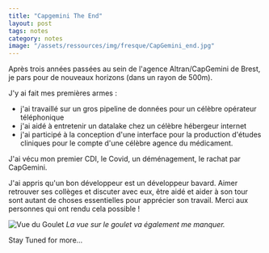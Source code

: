 ```yaml
---
title: "Capgemini The End"
layout: post
tags: notes
category: notes
image: "/assets/ressources/img/fresque/CapGemini_end.jpg"
---
```


Après trois années passées au sein de l'agence Altran/CapGemini de Brest, je pars pour de nouveaux horizons (dans un rayon de 500m).  

<!--more-->
J'y ai fait mes premières armes :

- j'ai travaillé sur un gros pipeline de données pour un célèbre opérateur téléphonique
- j'ai aidé à entretenir un datalake chez un célèbre hébergeur internet
- j'ai participé à la conception d'une interface pour la production d'études cliniques pour le compte d'une célèbre agence du médicament.

J'ai vécu mon premier CDI, le Covid, un déménagement, le rachat par CapGemini.

J'ai appris qu'un bon développeur est un développeur bavard. Aimer retrouver ses collèges et discuter avec eux, être aidé et aider à son tour sont autant de choses essentielles pour apprécier son travail. Merci aux personnes qui ont rendu cela possible ! 

![Vue du Goulet](../assets/ressources/CapGemini_end.jpg)
_La vue sur le goulet va également me manquer._

Stay Tuned for more...





